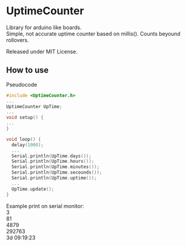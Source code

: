 # UptimeCounter

Library for arduino like boards.  
Simple, not accurate uptime counter based on millis(). Counts beyound rollovers.

Released under MIT License.

## How to use
Pseudocode
```C++
#include <UptimeCounter.h>
...
UptimeCounter UpTime;
...
void setup() {
...
}

void loop() {
  delay(1000);
  ...
  Serial.println(UpTime.days());
  Serial.println(UpTime.hours());
  Serial.println(UpTime.minutes());
  Serial.println(UpTime.secounds());
  Serial.println(UpTime.uptime());
  ...
  UpTime.update();
}
```

Example print on serial monitor:  
3  
81  
4879  
292763  
3d 09:19:23
